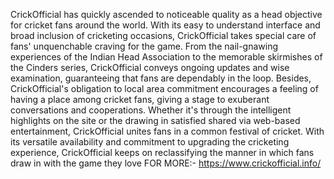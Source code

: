 CrickOfficial has quickly ascended to noticeable quality as a head objective for cricket fans around the world. With its easy to understand interface and broad inclusion of cricketing occasions, CrickOfficial takes special care of fans' unquenchable craving for the game. From the nail-gnawing experiences of the Indian Head Association to the memorable skirmishes of the Cinders series, CrickOfficial conveys ongoing updates and wise examination, guaranteeing that fans are dependably in the loop. Besides, CrickOfficial's obligation to local area commitment encourages a feeling of having a place among cricket fans, giving a stage to exuberant conversations and cooperations. Whether it's through the intelligent highlights on the site or the drawing in satisfied shared via web-based entertainment, CrickOfficial unites fans in a common festival of cricket. With its versatile availability and commitment to upgrading the cricketing experience, CrickOfficial keeps on reclassifying the manner in which fans draw in with the game they love
FOR MORE:- https://www.crickofficial.info/
